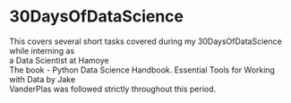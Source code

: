 # 30DaysOfDataScience  
This covers several short tasks covered during my 30DaysOfDataScience while interning as   
a Data Scientist at Hamoye  
The book - Python Data Science Handbook.  Essential Tools for Working with Data by Jake  
VanderPlas was followed strictly  throughout this period. 
